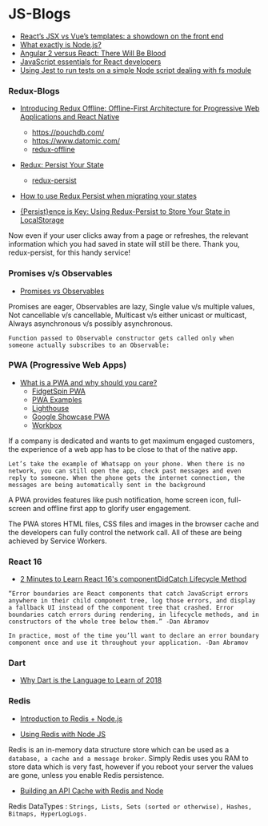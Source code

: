 # JS-Blogs

* [React’s JSX vs Vue’s templates: a showdown on the front end](https://medium.freecodecamp.org/reacts-jsx-vs-vue-s-templates-a-showdown-on-the-front-end-b00a70470409#.ycvoyji7a)
* [What exactly is Node.js?](https://medium.freecodecamp.org/what-exactly-is-node-js-ae36e97449f5)
* [Angular 2 versus React: There Will Be Blood](https://medium.freecodecamp.org/angular-2-versus-react-there-will-be-blood-66595faafd51)
* [JavaScript essentials for React developers](https://codeburst.io/whats-new-in-es6-or-es2015-480edf104489)
* [Using Jest to run tests on a simple Node script dealing with fs module](https://medium.com/@shashankshekhar_40767/using-jest-mocking-to-run-tests-on-a-simple-node-script-dealing-with-fs-module-db8bc01ff583)


### Redux-Blogs

* [Introducing Redux Offline: Offline-First Architecture for Progressive Web Applications and React Native](https://hackernoon.com/introducing-redux-offline-offline-first-architecture-for-progressive-web-applications-and-react-68c5167ecfe0)
  * https://pouchdb.com/
  * https://www.datomic.com/
  * [redux-offline](https://github.com/redux-offline/redux-offline)

* [Redux: Persist Your State](https://medium.com/async-la/redux-persist-your-state-7ad346c4dd07)
  * [redux-persist](https://github.com/rt2zz/redux-persist)

* [How to use Redux Persist when migrating your states](https://medium.freecodecamp.org/how-to-use-redux-persist-when-migrating-your-states-a5dee16b5ead)

* [{Persist}ence is Key: Using Redux-Persist to Store Your State in LocalStorage](https://medium.com/@clrksanford/persist-ence-is-key-using-redux-persist-to-store-your-state-in-localstorage-ac6a000aee63)

Now even if your user clicks away from a page or refreshes, the relevant information which you had saved in state will still be there. Thank you, redux-persist, for this handy service!

### Promises v/s Observables
* [Promises vs Observables](https://medium.com/@mpodlasin/promises-vs-observables-4c123c51fe13)

Promises are eager, Observables are lazy, Single value v/s multiple values, Not cancellable v/s cancellable, Multicast v/s either unicast or multicast, Always asynchronous v/s possibly asynchronous.

``` Function passed to Observable constructor gets called only when someone actually subscribes to an Observable: ``` 


### PWA (Progressive Web Apps)
* [What is a PWA and why should you care?](https://blog.bitsrc.io/what-is-a-pwa-and-why-should-you-care-388afb6c0bad)
   * [FidgetSpin PWA](https://www.fidgetspin.xyz/)
   * [PWA Examples](https://pwa.rocks/)
   * [Lighthouse](https://developers.google.com/web/tools/lighthouse/)
   * [Google Showcase PWA](https://developers.google.com/web/showcase/)
   * [Workbox](https://developers.google.com/web/tools/workbox/)
   
If a company is dedicated and wants to get maximum engaged customers, the experience of a web app has to be close to that of the native app.

```Let’s take the example of Whatsapp on your phone. When there is no network, you can still open the app, check past messages and even reply to someone. When the phone gets the internet connection, the messages are being automatically sent in the background```

A PWA provides features like push notification, home screen icon, full-screen and offline first app to glorify user engagement.

The PWA stores HTML files, CSS files and images in the browser cache and the developers can fully control the network call. All of these are being achieved by Service Workers.


### React 16
* [2 Minutes to Learn React 16's componentDidCatch Lifecycle Method](https://medium.com/@sgroff04/2-minutes-to-learn-react-16s-componentdidcatch-lifecycle-method-d1a69a1f753)

``` “Error boundaries are React components that catch JavaScript errors anywhere in their child component tree, log those errors, and display a fallback UI instead of the component tree that crashed. Error boundaries catch errors during rendering, in lifecycle methods, and in constructors of the whole tree below them.” -Dan Abramov ```

``` In practice, most of the time you’ll want to declare an error boundary component once and use it throughout your application. -Dan Abramov ```


### Dart
* [Why Dart is the Language to Learn of 2018](https://medium.com/@mswehli/why-dart-is-the-language-to-learn-of-2018-e5fa12adb6c1)


### Redis
* [Introduction to Redis + Node.js](https://codeburst.io/introduction-to-redis-node-js-demo-f3326dd43c0f)

* [Using Redis with Node JS](https://hackernoon.com/using-redis-with-node-js-8d87a48c5dd7)

Redis is an in-memory data structure store which can be used as a ``` database, a cache and a message broker ```. Simply Redis uses you RAM to store data which is very fast, however if you reboot your server the values are gone, unless you enable Redis persistence.

* [Building an API Cache with Redis and Node](https://medium.com/ibm-watson-data-lab/building-an-api-cache-with-redis-and-node-3fbad5675d5d)

Redis DataTypes : ``` Strings, Lists, Sets (sorted or otherwise), Hashes, Bitmaps, HyperLogLogs. ```


